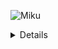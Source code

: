 <!--
**WalterXiong/WalterXiong** is a ✨ _special_ ✨ repository because its `README.md` (this file) appears on your GitHub profile.

Here are some ideas to get you started:

- 🔭 I’m currently working on ...
- 🌱 I’m currently learning ...
- 👯 I’m looking to collaborate on ...
- 🤔 I’m looking for help with ...
- 💬 Ask me about ...
- 📫 How to reach me: ...
- 😄 Pronouns: ...
- ⚡ Fun fact: ...
-->

![Miku](/124859659_p0.jpg)

<details>

## Hi👋, I'm WalterXiong

![visitors](https://visitor-badge.glitch.me/badge?page_id=WalterXiong&left_color=green&right_color=red)

<picture>
    <source media="(prefers-color-scheme: dark)" srcset="https://github-readme-stats.vercel.app/api?username=WalterXiong&theme=dark&show_icons=true">
    <img align="right" width="50%" src="https://github-readme-stats.vercel.app/api?username=WalterXiong&show_icons=true">
</picture>

- 🛠️ : Java / Kotlin
- 🌱 : 正在学习 `Kotlin` 和 `Android`
- 👯 : 我的编程搭子 [Kazusa](https://github.com/KyouyamaKazusa0805)
- 📫 : 522500824@qq.com
- 🔭 : ......
- ⚡ : ...
- 😶‍🌫️ : ..
- 😈 : .



---


![Metrics](/github-metrics.svg)


### Languages and Tools
<span > 
  <img alt="Static Badge" src="https://img.shields.io/badge/Visual_Studio_Code-007ACC?style=flat-square&logo=Visual-Studio-Code&logoColor=white"> 
  <img alt="Static Badge" src="https://img.shields.io/badge/Git-F05032?style=flat-square&logo=Git&logoColor=white">  
</span>

### My Activity
![Ashutosh's github activity graph](https://github-readme-activity-graph.vercel.app/graph?username=WalterXiong&theme=github-compact)

## Star History

<a href="https://star-history.com/#WalterXiong/WalterXiong&Date">
 <picture>
   <source media="(prefers-color-scheme: dark)" srcset="https://api.star-history.com/svg?repos=WalterXiong/WalterXiong&type=Date&theme=dark" />
   <source media="(prefers-color-scheme: light)" srcset="https://api.star-history.com/svg?repos=WalterXiong/WalterXiong&type=Date" />
   <img alt="Star History Chart" src="https://api.star-history.com/svg?repos=WalterXiong/WalterXiong&type=Date" />
 </picture>
</a>

</details>
